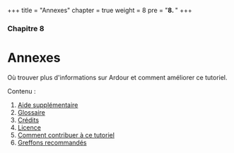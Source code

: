 +++
title = "Annexes"
chapter = true
weight = 8
pre = "<b>8. </b>"
+++

### Chapitre 8
# Annexes

Où trouver plus d'informations sur Ardour et comment améliorer ce tutoriel.

Contenu :

1. [Aide supplémentaire](further-help/)
2. [Glossaire](glossary/)
3. [Crédits](credits/)
4. [Licence](licence/)
5. [Comment contribuer à ce tutoriel](how-to-contribute/)
6. [Greffons recommandés](plugins/)